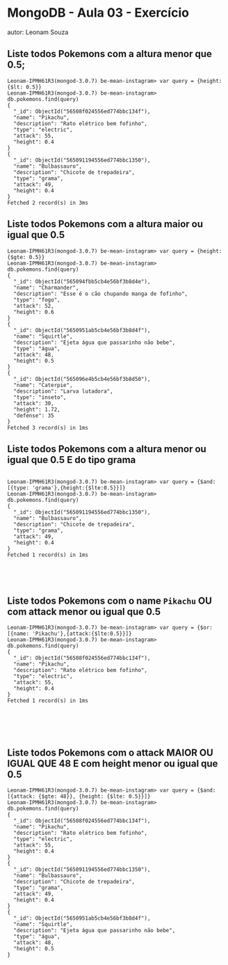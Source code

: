# MongoDB - Aula 03 - Exercício
autor: Leonam Souza

## Liste todos Pokemons com a altura **menor que** 0.5;

```
Leonam-IPMH61R3(mongod-3.0.7) be-mean-instagram> var query = {height: {$lt: 0.5}}
Leonam-IPMH61R3(mongod-3.0.7) be-mean-instagram> db.pokemons.find(query)
{
  "_id": ObjectId("56508f024556ed774bbc134f"),
  "name": "Pikachu",
  "description": "Rato elétrico bem fofinho",
  "type": "electric",
  "attack": 55,
  "height": 0.4
}
{
  "_id": ObjectId("565091194556ed774bbc1350"),
  "name": "Bulbassauro",
  "description": "Chicote de trepadeira",
  "type": "grama",
  "attack": 49,
  "height": 0.4
}
Fetched 2 record(s) in 3ms

```



## Liste todos Pokemons com a altura **maior ou igual que** 0.5

```
Leonam-IPMH61R3(mongod-3.0.7) be-mean-instagram> var query = {height: {$gte: 0.5}}
Leonam-IPMH61R3(mongod-3.0.7) be-mean-instagram> db.pokemons.find(query)
{
  "_id": ObjectId("565094fbb5cb4e56bf3b8d4e"),
  "name": "Charmander",
  "description": "Esse é o cão chupando manga de fofinho",
  "type": "fogo",
  "attack": 52,
  "height": 0.6
}
{
  "_id": ObjectId("5650951ab5cb4e56bf3b8d4f"),
  "name": "Squirtle",
  "description": "Ejeta água que passarinho não bebe",
  "type": "água",
  "attack": 48,
  "height": 0.5
}
{
  "_id": ObjectId("565096e4b5cb4e56bf3b8d50"),
  "name": "Caterpie",
  "description": "Larva lutadora",
  "type": "inseto",
  "attack": 30,
  "height": 1.72,
  "defense": 35
}
Fetched 3 record(s) in 1ms

```

## Liste todos Pokemons com a altura **menor ou igual que** 0.5 **E** do tipo grama

```

Leonam-IPMH61R3(mongod-3.0.7) be-mean-instagram> var query = {$and: [{type: 'grama'},{height:{$lte:0.5}}]}
Leonam-IPMH61R3(mongod-3.0.7) be-mean-instagram> db.pokemons.find(query)
{
  "_id": ObjectId("565091194556ed774bbc1350"),
  "name": "Bulbassauro",
  "description": "Chicote de trepadeira",
  "type": "grama",
  "attack": 49,
  "height": 0.4
}
Fetched 1 record(s) in 1ms





```


## Liste todos Pokemons com o name `Pikachu` **OU** com attack **menor ou igual que** 0.5

```
Leonam-IPMH61R3(mongod-3.0.7) be-mean-instagram> var query = {$or: [{name: 'Pikachu'},{attack:{$lte:0.5}}]}
Leonam-IPMH61R3(mongod-3.0.7) be-mean-instagram> db.pokemons.find(query)
{
  "_id": ObjectId("56508f024556ed774bbc134f"),
  "name": "Pikachu",
  "description": "Rato elétrico bem fofinho",
  "type": "electric",
  "attack": 55,
  "height": 0.4
}
Fetched 1 record(s) in 1ms






```

## Liste todos Pokemons com o attack **MAIOR OU IGUAL QUE** 48 **E** com  height **menor ou igual que** 0.5

```
Leonam-IPMH61R3(mongod-3.0.7) be-mean-instagram> var query = {$and: [{attack: {$gte: 48}}, {height: {$lte: 0.5}}]} 
Leonam-IPMH61R3(mongod-3.0.7) be-mean-instagram> db.pokemons.find(query)
{
  "_id": ObjectId("56508f024556ed774bbc134f"),
  "name": "Pikachu",
  "description": "Rato elétrico bem fofinho",
  "type": "electric",
  "attack": 55,
  "height": 0.4
}
{
  "_id": ObjectId("565091194556ed774bbc1350"),
  "name": "Bulbassauro",
  "description": "Chicote de trepadeira",
  "type": "grama",
  "attack": 49,
  "height": 0.4
}
{
  "_id": ObjectId("5650951ab5cb4e56bf3b8d4f"),
  "name": "Squirtle",
  "description": "Ejeta água que passarinho não bebe",
  "type": "água",
  "attack": 48,
  "height": 0.5
}



```
